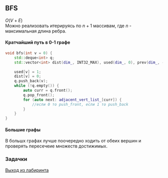 ## BFS
$O(V + E)$  
Можно реализовать итерируясь по $n + 1$ массивам, где $n$ - максимальная длина ребра.

#### Кратчайший путь в 0-1 графе 

```cpp
void bfs(int v = 0) {
    std::deque<int> q;
    std::vector<int> dist(dim_, INT32_MAX), used(dim_, 0), prev(dim_, -1);
    
    used[v] = 1;
    dist[v] = 0;
    q.push_back(v);
    while (!q.empty()) {
        auto curr = q.front();
        q.pop_front();
        for (auto next: adjacent_vert_list_[curr]) {
            //если 0 то push_front, если 1 то push_back
        }
    }
}
```

#### Большие графы

В большх графах лучше поочередно ходить от обеих вершин и проверять пересечеие множеств достижимых.

### Задачки
[Выход из лабиринта](Contests/Maze.md)
